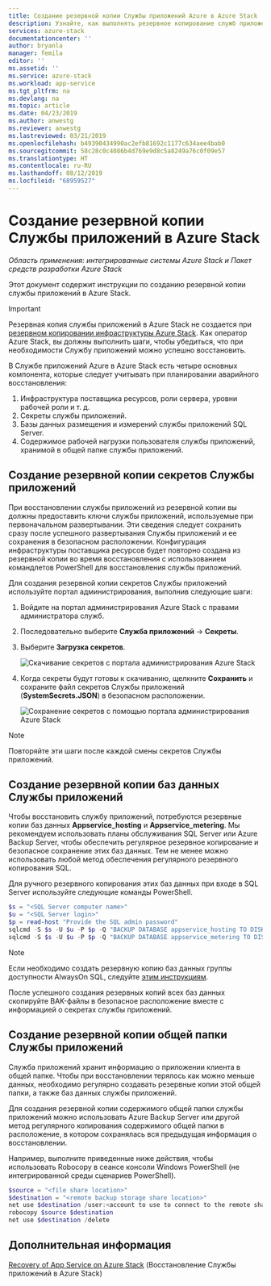```yaml
---
title: Создание резервной копии Службы приложений Azure в Azure Stack | Документация Майкрософт
description: Узнайте, как выполнять резервное копирование служб приложений в Azure Stack.
services: azure-stack
documentationcenter: ''
author: bryanla
manager: femila
editor: ''
ms.assetid: ''
ms.service: azure-stack
ms.workload: app-service
ms.tgt_pltfrm: na
ms.devlang: na
ms.topic: article
ms.date: 04/23/2019
ms.author: anwestg
ms.reviewer: anwestg
ms.lastreviewed: 03/21/2019
ms.openlocfilehash: b49390434990ac2efb81692c1177c634aee4bab0
ms.sourcegitcommit: 58c28c0c4086b4d769e9d8c5a8249a76c0f09e57
ms.translationtype: HT
ms.contentlocale: ru-RU
ms.lasthandoff: 08/12/2019
ms.locfileid: "68959527"
---
```

# <a name="back-up-app-service-on-azure-stack"></a>Создание резервной копии Службы приложений в Azure Stack

*Область применения: интегрированные системы Azure Stack и Пакет средств разработки Azure Stack*  

Этот документ содержит инструкции по созданию резервной копии службы приложений в Azure Stack.

> [!IMPORTANT]
> Резервная копия службы приложений в Azure Stack не создается при [резервном копировании инфраструктуры Azure Stack](azure-stack-backup-infrastructure-backup.md). Как оператор Azure Stack, вы должны выполнить шаги, чтобы убедиться, что при необходимости Службу приложений можно успешно восстановить.

В Службе приложений Azure в Azure Stack есть четыре основных компонента, которые следует учитывать при планировании аварийного восстановления:
1. Инфраструктура поставщика ресурсов, роли сервера, уровни рабочей роли и т. д. 
2. Секреты службы приложений.
3. Базы данных размещения и измерений службы приложений SQL Server.
4. Содержимое рабочей нагрузки пользователя службы приложений, хранимой в общей папке службы приложений.

## <a name="back-up-app-service-secrets"></a>Создание резервной копии секретов Службы приложений
При восстановлении службы приложений из резервной копии вы должны предоставить ключи службы приложений, используемые при первоначальном развертывании. Эти сведения следует сохранить сразу после успешного развертывания Службы приложений и ее сохранения в безопасном расположении. Конфигурация инфраструктуры поставщика ресурсов будет повторно создана из резервной копии во время восстановления с использованием командлетов PowerShell для восстановления службы приложений.

Для создания резервной копии секретов Службы приложений используйте портал администрирования, выполнив следующие шаги: 

1. Войдите на портал администрирования Azure Stack с правами администратора служб.

2. Последовательно выберите **Служба приложений** -> **Секреты**. 

3. Выберите **Загрузка секретов**.

   ![Скачивание секретов с портала администрирования Azure Stack](./media/app-service-back-up/download-secrets.png)

4. Когда секреты будут готовы к скачиванию, щелкните **Сохранить** и сохраните файл секретов Службы приложений (**SystemSecrets.JSON**) в безопасном расположении. 

   ![Сохранение секретов с помощью портала администрирования Azure Stack](./media/app-service-back-up/save-secrets.png)

> [!NOTE]
> Повторяйте эти шаги после каждой смены секретов Службы приложений.

## <a name="back-up-the-app-service-databases"></a>Создание резервной копии баз данных Службы приложений
Чтобы восстановить службу приложений, потребуются резервные копии баз данных **Appservice_hosting** и **Appservice_metering**. Мы рекомендуем использовать планы обслуживания SQL Server или Azure Backup Server, чтобы обеспечить регулярное резервное копирование и безопасное сохранение этих баз данных. Тем не менее можно использовать любой метод обеспечения регулярного резервного копирования SQL.

Для ручного резервного копирования этих баз данных при входе в SQL Server используйте следующие команды PowerShell.

  ```powershell
  $s = "<SQL Server computer name>"
  $u = "<SQL Server login>" 
  $p = read-host "Provide the SQL admin password"
  sqlcmd -S $s -U $u -P $p -Q "BACKUP DATABASE appservice_hosting TO DISK = '<path>\hosting.bak'"
  sqlcmd -S $s -U $u -P $p -Q "BACKUP DATABASE appservice_metering TO DISK = '<path>\metering.bak'"
  ```

> [!NOTE]
> Если необходимо создать резервную копию баз данных группы доступности AlwaysOn SQL, следуйте [этим инструкциям](https://docs.microsoft.com/sql/database-engine/availability-groups/windows/configure-backup-on-availability-replicas-sql-server?view=sql-server-2017). 

После успешного создания резервных копий всех баз данных скопируйте BAK-файлы в безопасное расположение вместе с информацией о секретах службы приложений.

## <a name="back-up-the-app-service-file-share"></a>Создание резервной копии общей папки Службы приложений
Служба приложений хранит информацию о приложении клиента в общей папке. Чтобы при восстановлении терялось как можно меньше данных, необходимо регулярно создавать резервные копии этой общей папки, а также баз данных службы приложений.

Для создания резервной копии содержимого общей папки службы приложений можно использовать Azure Backup Server или другой метод регулярного копирования содержимого общей папки в расположение, в котором сохранялась вся предыдущая информация о восстановлении.

Например, выполните приведенные ниже действия, чтобы использовать Robocopy в сеансе консоли Windows PowerShell (не интегрированной среды сценариев PowerShell).

```powershell
$source = "<file share location>"
$destination = "<remote backup storage share location>"
net use $destination /user:<account to use to connect to the remote share in the format of domain\username> *
robocopy $source $destination
net use $destination /delete
```

## <a name="next-steps"></a>Дополнительная информация
[Recovery of App Service on Azure Stack](app-service-recover.md) (Восстановление Службы приложений в Azure Stack)